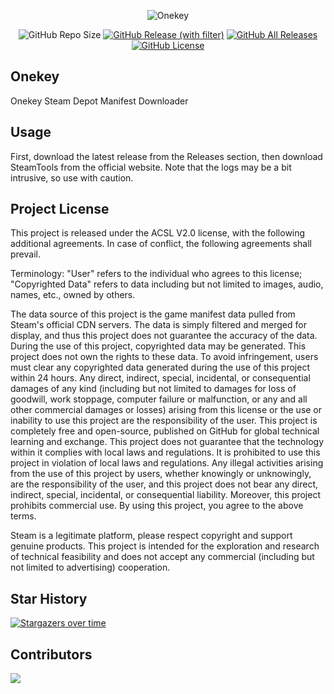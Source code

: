 <div align="center">

![Onekey](https://socialify.git.ci/ikunshare/Onekey/image?description=1&font=Inter&forks=1&issues=1&language=1&name=1&owner=1&pulls=1&stargazers=1&theme=Auto)

![GitHub Repo Size](https://img.shields.io/github/repo-size/ikunshare/Onekey?style=for-the-badge)
[![GitHub Release (with filter)](https://img.shields.io/github/v/release/ikunshare/Onekey?style=for-the-badge)](https://github.com/ikunshare/Onekey/releases/latest)
[![GitHub All Releases](https://img.shields.io/github/downloads/ikunshare/Onekey/total?style=for-the-badge&color=violet)](https://github.com/ikunshare/Onekey/releases)
[![GitHub License](https://img.shields.io/github/license/ikunshare/Onekey?style=for-the-badge)](https://github.com/ikunshare/Onekey/blob/main/LICENSE)

</div>

## Onekey
Onekey Steam Depot Manifest Downloader

## Usage
First, download the latest release from the Releases section, then download SteamTools from the official website. Note that the logs may be a bit intrusive, so use with caution.

## Project License
This project is released under the ACSL V2.0 license, with the following additional agreements. In case of conflict, the following agreements shall prevail.

Terminology: "User" refers to the individual who agrees to this license; "Copyrighted Data" refers to data including but not limited to images, audio, names, etc., owned by others.

The data source of this project is the game manifest data pulled from Steam's official CDN servers. The data is simply filtered and merged for display, and thus this project does not guarantee the accuracy of the data.
During the use of this project, copyrighted data may be generated. This project does not own the rights to these data. To avoid infringement, users must clear any copyrighted data generated during the use of this project within 24 hours.
Any direct, indirect, special, incidental, or consequential damages of any kind (including but not limited to damages for loss of goodwill, work stoppage, computer failure or malfunction, or any and all other commercial damages or losses) arising from this license or the use or inability to use this project are the responsibility of the user.
This project is completely free and open-source, published on GitHub for global technical learning and exchange. This project does not guarantee that the technology within it complies with local laws and regulations. It is prohibited to use this project in violation of local laws and regulations. Any illegal activities arising from the use of this project by users, whether knowingly or unknowingly, are the responsibility of the user, and this project does not bear any direct, indirect, special, incidental, or consequential liability.
Moreover, this project prohibits commercial use.
By using this project, you agree to the above terms.

Steam is a legitimate platform, please respect copyright and support genuine products.
This project is intended for the exploration and research of technical feasibility and does not accept any commercial (including but not limited to advertising) cooperation.

## Star History

[![Stargazers over time](https://starchart.cc/ikunshare/Onekey.svg)](https://starchart.cc/ikunshare/Onekey)

## Contributors

<a href="https://github.com/ikunshare/Onekey/graphs/contributors">
  <img src="https://contrib.rocks/image?repo=ikunshare/Onekey" />
</a>
